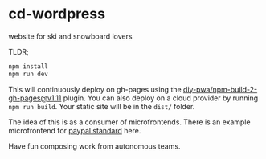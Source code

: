 # cd-wordpress
website for ski and snowboard lovers

TLDR;

```bash
npm install
npm run dev
```

This will continuously deploy on gh-pages using the [diy-pwa/npm-build-2-gh-pages@v1.11](https://github.com/diy-pwa/npm-build-2-gh-pages) plugin. You can also deploy on a cloud provider by running `npm run build`. Your static site will be in the `dist/` folder.

The idea of this is as a consumer of microfrontends. There is an example microfrontend for [paypal standard](https://github.com/diy-pwa/paypal-microfrontend) here.

Have fun composing work from autonomous teams.
